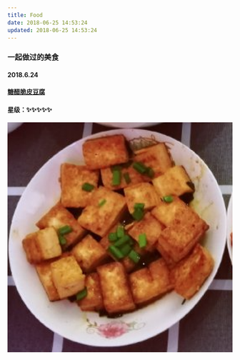 ```yaml
---
title: Food
date: 2018-06-25 14:53:24
updated: 2018-06-25 14:53:24
---
```


### 一起做过的美食
#### 2018.6.24 
#### [糖醋脆皮豆腐](https://mp.weixin.qq.com/s?__biz=MzA3MDI2MjIzNw==&mid=2650536903&idx=1&sn=cda34b75637856db09eb55ccc61090aa&chksm=8730d775b0475e63a1b1d25dbd5999f312889ea84e9ef4948e056896a68c0317b64904ecad95&mpshare=1&scene=23&srcid=0622mPz0VezbH2gsOa9us6S9%23rd) <br>
#### 星级：✨✨✨✨✨ 
![糖醋脆皮豆腐](./index/糖醋脆皮豆腐.png)
